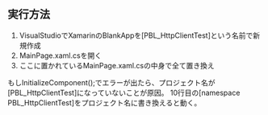 ## 実行方法
1. VisualStudioでXamarinのBlankAppを[PBL_HttpClientTest]という名前で新規作成
2. MainPage.xaml.csを開く
3. ここに置かれているMainPage.xaml.csの中身で全て置き換え

もしInitializeComponent();でエラーが出たら、プロジェクト名が[PBL_HttpClientTest]になっていないことが原因。
10行目の[namespace PBL_HttpClientTest]をプロジェクト名に書き換えると動く。
